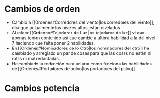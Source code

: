 # Cambios de orden
- Cambio a [[Ordenes#Corredores del viento|los corredores del viento]], dirá que actualmente los niveles altos están nivelados
- Al releer [[Ordenes#Tejedores de Luz|los tejedores de luz]] vi que apenas tenían contenido asi que cambie a ultima habilidad a la del nivel 7 haciendo que falta poner 2 habilidades.
- En [[Ordenes#Nominadores de lo Otro|los nominadores del otro]] he cambiado y arreglado un par de cosas para que las cosas no estén ni rotas ni mal redactadas.
- He cambiado la redacción para aclarar como funciona las habilidades de [[Ordenes#Portadores de polvo|los portadores del polvo]] 
# Cambios potencia